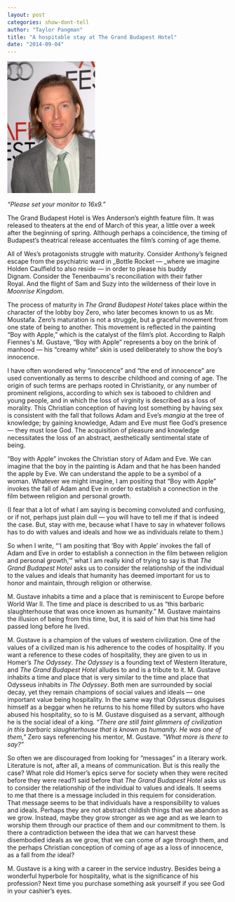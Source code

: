 ```yaml
---
layout: post
categories: show-dont-tell
author: "Taylor Pangman"
title: "A hospitable stay at The Grand Budapest Hotel"
date: "2014-09-04"
---
```


[![Wes Anderson at the Los Angeles Screening of 'Fantastic Mr. Fox'](images/bigstock-Wes-Anderson-at-the-Los-Angele-57611738-200x300.jpg)](http://www.thehighscreen.com/wp-content/uploads/2014/09/bigstock-Wes-Anderson-at-the-Los-Angele-57611738.jpg)

_“Please set your monitor to 16x9.”_

The Grand Budapest Hotel is Wes Anderson’s eighth feature film. It was released to theaters at the end of March of this year, a little over a week after the beginning of spring. Although perhaps a coincidence, the timing of Budapest’s theatrical release accentuates the film’s coming of age theme.  

All of Wes’s protagonists struggle with maturity. Consider Anthony’s feigned escape from the psychiatric ward in _Bottle Rocket — _where we imagine Holden Caulfield to also reside — in order to please his buddy Dignam. Consider the Tenenbaums's reconciliation with their father Royal. And the flight of Sam and Suzy into the wilderness of their love in _Moonrise Kingdom_.  

The process of maturity in _The Grand Budapest Hotel_ takes place within the character of the lobby boy Zero, who later becomes known to us as Mr. Moustafa. Zero’s maturation is not a struggle, but a graceful movement from one state of being to another. This movement is reflected in the painting “Boy with Apple,” which is the catalyst of the film’s plot. According to Ralph Fiennes's M. Gustave, “Boy with Apple”  represents a boy on the brink of manhood — his “creamy white” skin is used deliberately to show the boy’s innocence. 

I have often wondered why “innocence” and “the end of innocence” are used conventionally as terms to describe childhood and coming of age. The origin of such terms are perhaps rooted in Christianity, or any number of prominent religions, according to which sex is tabooed to children and young people, and in which the loss of virginity is described as a loss of morality. This Christian conception of having lost something by having sex is consistent with the fall that follows Adam and Eve’s _mangia_ at the tree of knowledge; by gaining knowledge, Adam and Eve must flee God’s presence — they must lose God. The acquisition of pleasure and knowledge necessitates the loss of an abstract, aesthetically sentimental state of being.

“Boy with Apple” invokes the Christian story of Adam and Eve. We can imagine that the boy in the painting is Adam and that he has been handed the apple by Eve. We can understand the apple to be a symbol of a woman. Whatever we might imagine, I am positing that “Boy with Apple” invokes the fall of Adam and Eve in order to establish a connection in the film between religion and personal growth. 

(I fear that a lot of what I am saying is becoming convoluted and confusing, or if not, perhaps just plain dull — you will have to tell me if that is indeed the case. But, stay with me, because what I have to say in whatever follows has to do with values and ideals and how we as individuals relate to them.) 

So when I write, “‘I am positing that ‘Boy with Apple’ invokes the fall of Adam and Eve in order to establish a connection in the film between religion and personal growth,’” what I am really kind of trying to say is that _The Grand Budapest Hotel_ asks us to consider the relationship of the individual to the values and ideals that humanity has deemed important for us to honor and maintain, through religion or otherwise. 

M. Gustave inhabits a time and a place that is reminiscent to Europe before World War II. The time and place is described to us as “this barbaric slaughterhouse that was once known as humanity.” M. Gustave maintains the illusion of being from this time, but, it is said of him that his time had passed long before he lived.

M. Gustave is a champion of the values of western civilization. One of the values of a civilized man is his adherence to the codes of hospitality. If you want a reference to these codes of hospitality, they are given to us in Homer’s _The Odyssey_. _The Odyssey_ is a founding text of Western literature, and _The Grand Budapest Hotel_ alludes to and is a tribute to it. M. Gustave inhabits a time and place that is very similar to the time and place that Odysseus inhabits in _The Odyssey_. Both men are surrounded by social decay, yet they remain champions of social values and ideals — one important value being hospitality. In the same way that Odysseus disguises himself as a beggar when he returns to his home filled by suitors who have abused his hospitality, so to is M. Gustave disguised as a servant, although he is the social ideal of a king. _“There are still faint glimmers of civilization in this barbaric slaughterhouse that is known as humanity. He was one of them,"_ Zero says referencing his mentor, M. Gustave. _"What more is there to say?”_

So often we are discouraged from looking for “messages” in a literary work. Literature is not, after all, a means of communication. But is this really the case? What role did Homer’s epics serve for society when they were recited before they were read?I said before that _The Grand Budapest Hotel_ asks us to consider the relationship of the individual to values and ideals. It seems to me that there is a message included in this requiem for consideration. That message seems to be that individuals have a responsibility to values and ideals. Perhaps they are not abstract childish things that we abandon as we grow. Instead, maybe they grow stronger as we age and as we learn to worship them through our practice of them and our commitment to them. Is there a contradiction between the idea that we can harvest these disembodied ideals as we grow, that we can come of age through them, and the perhaps Christian conception of coming of age as a loss of innocence, as a fall from _the_ ideal?

M. Gustave is a king with a career in the service industry. Besides being a wonderful hyperbole for hospitality, what is the significance of his profession? Next time you purchase something ask yourself if you see God in your cashier’s eyes.


